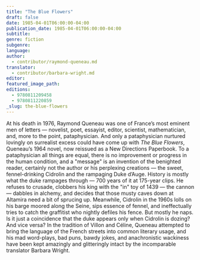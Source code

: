 ```yaml
---
title: "The Blue Flowers"
draft: false
date: 1985-04-01T06:00:00-04:00
publication_date: 1985-04-01T06:00:00-04:00
subtitle:
genre: fiction
subgenre:
language:
author:
  - contributor/raymond-queneau.md
translator:
  - contributor/barbara-wright.md
editor:
featured_image_path:
editions:
  - 9780811209458
  - 9780811220859
_slug: the-blue-flowers
---
```


At his death in 1976, Raymond Queneau was one of France’s most eminent men of letters — novelist, poet, essayist, editor, scientist, mathematician, and, more to the point, pataphysician. And only a pataphysician nurtured lovingly on surrealist excess could have come up with _The Blue Flowers_, Queneau’s 1964 novel, now reissued as a New Directions Paperbook. To a pataphysician all things are equal, there is no improvement or progress in the human condition, and a "message" is an invention of the benighted reader, certainly not the author or his perplexing creations — the sweet, fennel-drinking Cidrolin and the rampaging Duke d’Auge. History is mostly what the duke rampages through — 700 years of it at 175-year clips. He refuses to crusade, clobbers his king with the "in" toy of 1439 — the cannon — dabbles in alchemy, and decides that those musty caves down at Altamira need a bit of sprucing up. Meanwhile, Cidrolin in the 1960s lolls on his barge moored along the Seine, sips essence of fennel, and ineffectually tries to catch the graffitist who nightly defiles his fence. But mostly he naps. Is it just a coincidence that the duke appears only when Cidrolin is dozing? And vice versa? In the tradition of Villon and Céline, Queneau attempted to bring the language of the French streets into common literary usage, and his mad word-plays, bad puns, bawdy jokes, and anachronistic wackiness have been kept amazingly and glitteringly intact by the incomparable translator Barbara Wright.

